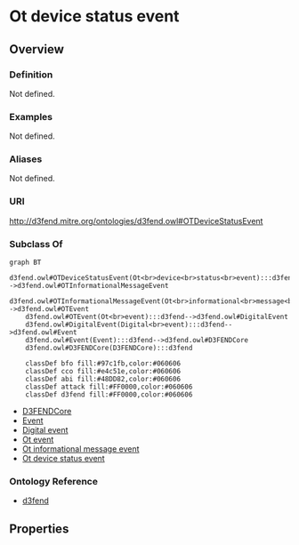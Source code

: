 # Ot device status event

## Overview

### Definition
Not defined.

### Examples
Not defined.

### Aliases
Not defined.

### URI
http://d3fend.mitre.org/ontologies/d3fend.owl#OTDeviceStatusEvent

### Subclass Of
```mermaid
graph BT
    d3fend.owl#OTDeviceStatusEvent(Ot<br>device<br>status<br>event):::d3fend-->d3fend.owl#OTInformationalMessageEvent
    d3fend.owl#OTInformationalMessageEvent(Ot<br>informational<br>message<br>event):::d3fend-->d3fend.owl#OTEvent
    d3fend.owl#OTEvent(Ot<br>event):::d3fend-->d3fend.owl#DigitalEvent
    d3fend.owl#DigitalEvent(Digital<br>event):::d3fend-->d3fend.owl#Event
    d3fend.owl#Event(Event):::d3fend-->d3fend.owl#D3FENDCore
    d3fend.owl#D3FENDCore(D3FENDCore):::d3fend
    
    classDef bfo fill:#97c1fb,color:#060606
    classDef cco fill:#e4c51e,color:#060606
    classDef abi fill:#48DD82,color:#060606
    classDef attack fill:#FF0000,color:#060606
    classDef d3fend fill:#FF0000,color:#060606
```

- [D3FENDCore](/docs/ontology/reference/model/D3FENDCore/D3FENDCore.md)
- [Event](/docs/ontology/reference/model/D3FENDCore/Event/Event.md)
- [Digital event](/docs/ontology/reference/model/D3FENDCore/Event/Digital%20event/Digital%20event.md)
- [Ot event](/docs/ontology/reference/model/D3FENDCore/Event/Digital%20event/Ot%20event/Ot%20event.md)
- [Ot informational message event](/docs/ontology/reference/model/D3FENDCore/Event/Digital%20event/Ot%20event/Ot%20informational%20message%20event/Ot%20informational%20message%20event.md)
- [Ot device status event](/docs/ontology/reference/model/D3FENDCore/Event/Digital%20event/Ot%20event/Ot%20informational%20message%20event/Ot%20device%20status%20event/Ot%20device%20status%20event.md)


### Ontology Reference
- [d3fend](http://d3fend.mitre.org/ontologies/d3fend.owl#)

## Properties
